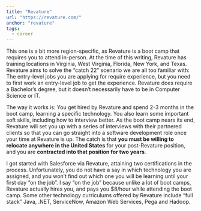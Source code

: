 ```yaml
---
title: "Revature"
url: "https://revature.com/"
anchor: "revature"
tags:
  - career
---
```


This one is a bit more region-specific, as Revature is a boot camp that requires you to attend in-person. At the time of this writing, Revature has training locations in Virginia, West Virginia, Florida, New York, and Texas. Revature aims to solve the “catch 22” scenario we are all too familiar with: The entry-level jobs you are applying for require experience, but you need to first work an entry-level job to get the experience. Revature does require a Bachelor’s degree, but it doesn’t necessarily have to be in Computer Science or IT.

The way it works is: You get hired by Revature and spend 2-3 months in the boot camp, learning a specific technology. You also learn some important soft skills, including how to interview better. As the boot camp nears its end, Revature will set you up with a series of interviews with their partnered clients so that you can go straight into a software development role once your time at Revature is up. The catch is that **you must be willing to relocate anywhere in the United States** for your post-Revature position, and you are **contracted into that position for two years**.

I got started with Salesforce via Revature, attaining two certifications in the process. Unfortunately, you do not have a say in which technology you are assigned, and you won’t find out which one you will be learning until your first day “on the job”. I say “on the job” because unlike a lot of boot camps, Revature actually hires you, and pays you \$8/hour while attending the boot camp. Some other technology curriculums offered by Revature include “full stack” Java, .NET, ServiceNow, Amazon Web Services, Pega and Hadoop.
